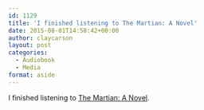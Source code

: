 ```yaml
---
id: 1129
title: 'I finished listening to The Martian: A Novel'
date: 2015-08-01T14:58:42+00:00
author: claycarson
layout: post
categories: 
  - Audiobook
  - Media
format: aside
---
```

I finished listening to [The Martian: A Novel](http://amazon.com/exec/obidos/ASIN/0804139024/claycarson0c-20).<!--more-->